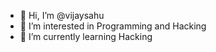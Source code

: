 - 👋 Hi, I’m @vijaysahu
- 👀 I’m interested in Programming and Hacking
- 🌱 I’m currently learning Hacking


<!---
vijaysahuofficial/vijaysahuofficial is a ✨ special ✨ repository because its `README.md` (this file) appears on your GitHub profile.
You can click the Preview link to take a look at your changes.
--->
